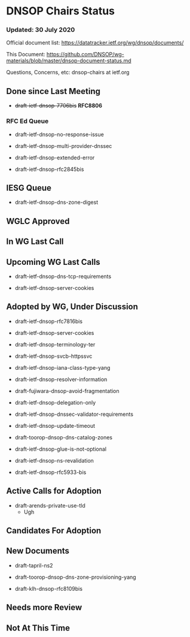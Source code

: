 # DNSOP Chairs Status
### Updated: 30 July 2020

Official document list: https://datatracker.ietf.org/wg/dnsop/documents/

This Document: https://github.com/DNSOP/wg-materials/blob/master/dnsop-document-status.md

Questions, Concerns, etc:  dnsop-chairs at ietf.org

## Done since Last Meeting


* ~~draft-ietf-dnsop-7706bis~~ **RFC8806**

###  RFC Ed Queue

* draft-ietf-dnsop-no-response-issue

* draft-ietf-dnsop-multi-provider-dnssec

* draft-ietf-dnsop-extended-error

* draft-ietf-dnsop-rfc2845bis

## IESG Queue

* draft-ietf-dnsop-dns-zone-digest

## WGLC Approved

## In WG Last Call

## Upcoming WG Last Calls

* draft-ietf-dnsop-dns-tcp-requirements

* draft-ietf-dnsop-server-cookies

## Adopted by WG, Under Discussion

* draft-ietf-dnsop-rfc7816bis

* draft-ietf-dnsop-server-cookies

* draft-ietf-dnsop-terminology-ter

* draft-ietf-dnsop-svcb-httpssvc

* draft-ietf-dnsop-iana-class-type-yang

* draft-ietf-dnsop-resolver-information

* draft-fujiwara-dnsop-avoid-fragmentation

* draft-ietf-dnsop-delegation-only

* draft-ietf-dnsop-dnssec-validator-requirements

* draft-ietf-dnsop-update-timeout

* draft-toorop-dnsop-dns-catalog-zones

* draft-ietf-dnsop-glue-is-not-optional

* draft-ietf-dnsop-ns-revalidation

* draft-ietf-dnsop-rfc5933-bis

## Active Calls for Adoption

* draft-arends-private-use-tld 
    - Ugh

## Candidates For Adoption

## New Documents

* draft-tapril-ns2

* draft-toorop-dnsop-dns-zone-provisioning-yang

* draft-klh-dnsop-rfc8109bis

## Needs more Review

## Not At This Time

